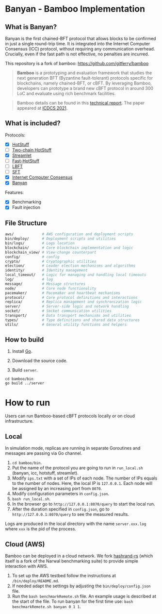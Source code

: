 # Banyan - Bamboo Implementation

## What is Banyan?
Banyan is the first chained-BFT protocol that allows blocks to be confirmed in just a single round-trip time. It is integrated into the Internet Computer Consensus (ICC) protocol, without requiring any communication overhead. Crucially, even if the fast path is not effective, no penalties are incurred. 

This repository is a fork of bamboo: https://github.com/gitferry/bamboo

> **Bamboo** is a prototyping and evaluation framework that studies the next generation BFT (Byzantine fault-tolerant) protocols specific for blockchains, namely chained-BFT, or cBFT.
By leveraging Bamboo, developers can prototype a brand new cBFT protocol in around 300 LoC and evaluate using rich benchmark facilities.

> Bamboo details can be found in this [technical report](https://arxiv.org/abs/2103.00777). The paper appeared at [ICDCS 2021](https://icdcs2021.us/).

## What is included?

Protocols:
- [x] [HotStuff](https://dl.acm.org/doi/10.1145/3293611.3331591)
- [ ] [Two-chain HotStuff](https://dl.acm.org/doi/10.1145/3293611.3331591)
- [x] [Streamlet](https://dl.acm.org/doi/10.1145/3419614.3423256)
- [ ] [Fast-HotStuff](https://arxiv.org/abs/2010.11454)
- [ ] [LBFT](https://arxiv.org/abs/2012.01636)
- [ ] [SFT](https://arxiv.org/abs/2101.03715)
- [x] [Internet Computer Consensus](https://dl.acm.org/doi/abs/10.1145/3519270.3538430)
- [x] [Banyan](https://arxiv.org/html/2312.05869v1)

Features:
- [x] Benchmarking
- [x] Fault injection

## File Structure

```bash
aws/             # AWS configuration and deployment scripts
bin/deploy/      # Deployment scripts and utilities
bin/logs/        # Logs location
blockchain/      # Core blockchain implementation and logic
blockchain_view/ # View-change counterpart
config/          # config
crypto/          # Cryptographic utilities
election/        # Leader election mechanisms and algorithms
identity/        # Identity management
local_timeout/   # Logic for managing and handling local timeouts
log/             # log
message/         # Message structures
node/            # Core node functionality
pacemaker/       # Pacemaker and heartbeat mechanisms
protocol/        # Core protocol definitions and interactions
replica/         # Replica management and synchronization logic
server/          # Server-side logic and network handling
socket/          # Socket communication utilities
transport/       # Data transport mechanisms and utilities
types/           # Type definitions and shared data structures
utils/           # General utility functions and helpers
```


## How to build

1. Install [Go](https://golang.org/dl/).

2. Download the source code.

3. Build `server`.
```
cd bamboo/bin
go build ../server
```

# How to run

Users can run Bamboo-based cBFT protocols locally or on cloud infrastructure.

## Local
In simulation mode, replicas are running in separate Goroutines and messages are passing via Go channel.
1. ```cd bamboo/bin```.
2. Put the name of the protocol you are going to run in `run_local.sh` (banyan, icc, hotstuff, streamlet).
3. Modify `ips.txt` with a set of IPs of each node. The number of IPs equals to the number of nodes. Here, the local IP is `127.0.0.1`. Each node will be assigned by an increasing port from `8070`.
4. Modify configuration parameters in `config.json`.
5. ```bash run_local.sh```.
6. In the browser go to `http://127.0.0.1:8070/query` to start the local run.
7. After the duration specified in `config.json`, go to `http://127.0.0.1:8070/query` to see the measured results.

Logs are produced in the local directory with the name `server.xxx.log` where `xxx` is the pid of the process.

## Cloud (AWS)
Bamboo can be deployed in a cloud network. We fork [hashrand-rs](https://github.com/akhilsb/hashrand-rs) (which itself is a fork of the Narwal benchmarking suite) to provide simple interaction with AWS.

1. To set up the AWS testbed follow the instructions at ```/bin/deploy/README.md```.
2. If needed adapt the settings by adjusting the `bin/deploy/config.json` file.
3. Run the `bash benchmarkRemote.sh` file. An example usage is described at the start of the file. To run banyan for the first time use: ```bash benchmarkRemote.sh banyan 0 1 1```.